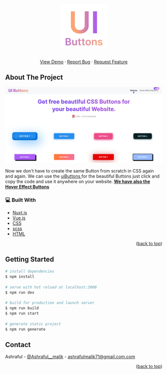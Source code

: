 <br />
<div align="center">
  <a href="https://github.com/Ashraful-malik/uibuttons">
    <img src="assets/images/logo.png" alt="Logo" >
  </a>
  <p align="center">
    <br />
    <a href="https://uibuttons.netlify.app/">View Demo</a>
    ·
    <a href="https://github.com/Ashraful-malik/uibuttons/issues">Report Bug</a>
    ·
    <a href="https://github.com/Ashraful-malik/uibuttons/issues">Request Feature</a>
  </p>
</div>

  <!-- ABOUT THE PROJECT -->

## About The Project

<img src="assets/images/screenshot.png" alt="Logo" >

Now we don't have to create the same Button from scratch in CSS again and again. We can use the <a href="https://uibuttons.netlify.app/">
uiButtons
</a> for the beautiful Buttons just click and copy the code and use it anywhere on your website. <a href="https://uibuttons.netlify.app/hover-buttons">
<b>We have also the Hover Effect Buttons</b>
</a>

### 💻 Built With

- [Nuxt.js](https://nextjs.org/)
- [Vue.js](https://vuejs.org/)
- [CSS](https://web.dev/learn/css/)
- [scss](https://sass-lang.com/)
- [HTML](https://html.com/)

<p align="right">(<a href="#top">back to top</a>)</p>

## Getting Started

```bash
# install dependencies
$ npm install

# serve with hot reload at localhost:3000
$ npm run dev

# build for production and launch server
$ npm run build
$ npm run start

# generate static project
$ npm run generate
```

<!-- CONTACT -->

## Contact

Ashraful - [@Ashraful\_\_malik](https://twitter.com/Ashraful__malik) - ashrafulmalik71@gmail.com.com

<p align="right">(<a href="#top">back to top</a>)</p>

